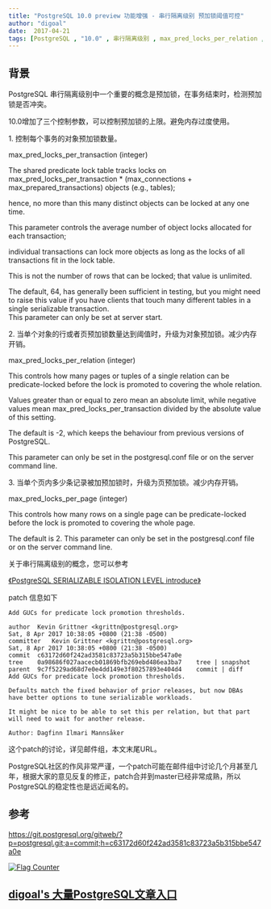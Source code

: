 ```yaml
---
title: "PostgreSQL 10.0 preview 功能增强 - 串行隔离级别 预加锁阈值可控"
author: "digoal"
date:  2017-04-21
tags: [PostgreSQL , "10.0" , 串行隔离级别 , max_pred_locks_per_relation , 预加锁]
---
```

                                                                                                                     
## 背景              
PostgreSQL 串行隔离级别中一个重要的概念是预加锁，在事务结束时，检测预加锁是否冲突。  
  
10.0增加了三个控制参数，可以控制预加锁的上限。避免内存过度使用。  
  
1\. 控制每个事务的对象预加锁数量。  
  
max_pred_locks_per_transaction (integer)  
  
The shared predicate lock table tracks locks on max_pred_locks_per_transaction * (max_connections + max_prepared_transactions) objects (e.g., tables);   
  
hence, no more than this many distinct objects can be locked at any one time.   
  
This parameter controls the average number of object locks allocated for each transaction;   
  
individual transactions can lock more objects as long as the locks of all transactions fit in the lock table.   
  
This is not the number of rows that can be locked; that value is unlimited.   
  
The default, 64, has generally been sufficient in testing, but you might need to raise this value if you have clients that touch many different tables in a single serializable transaction.   
This parameter can only be set at server start.  
  
2\. 当单个对象的行或者页预加锁数量达到阈值时，升级为对象预加锁。减少内存开销。  
  
max_pred_locks_per_relation (integer)  
  
This controls how many pages or tuples of a single relation can be predicate-locked before the lock is promoted to covering the whole relation.   
  
Values greater than or equal to zero mean an absolute limit, while negative values mean max_pred_locks_per_transaction divided by the absolute value of this setting.   
  
The default is -2, which keeps the behaviour from previous versions of PostgreSQL.   
  
This parameter can only be set in the postgresql.conf file or on the server command line.  
  
3\. 当单个页内多少条记录被加预加锁时，升级为页预加锁。减少内存开销。  
  
max_pred_locks_per_page (integer)  
  
This controls how many rows on a single page can be predicate-locked before the lock is promoted to covering the whole page.   
  
The default is 2. This parameter can only be set in the postgresql.conf file or on the server command line.  
  
关于串行隔离级别的概念，您可以参考  
  
[《PostgreSQL SERIALIZABLE ISOLATION LEVEL introduce》](../201312/20131217_01.md)    
  
patch 信息如下  
  
```  
Add GUCs for predicate lock promotion thresholds.  
  
author	Kevin Grittner <kgrittn@postgresql.org>	  
Sat, 8 Apr 2017 10:38:05 +0800 (21:38 -0500)  
committer	Kevin Grittner <kgrittn@postgresql.org>	  
Sat, 8 Apr 2017 10:38:05 +0800 (21:38 -0500)  
commit	c63172d60f242ad3581c83723a5b315bbe547a0e  
tree	0a98686f027aacecb01869bfb269ebd486ea3ba7	tree | snapshot  
parent	9c7f5229ad68d7e0e4dd149e3f80257893e404d4	commit | diff  
Add GUCs for predicate lock promotion thresholds.  
  
Defaults match the fixed behavior of prior releases, but now DBAs  
have better options to tune serializable workloads.  
  
It might be nice to be able to set this per relation, but that part  
will need to wait for another release.  
  
Author: Dagfinn Ilmari Mannsåker  
```  
        
这个patch的讨论，详见邮件组，本文末尾URL。                              
                               
PostgreSQL社区的作风非常严谨，一个patch可能在邮件组中讨论几个月甚至几年，根据大家的意见反复的修正，patch合并到master已经非常成熟，所以PostgreSQL的稳定性也是远近闻名的。                                       
                               
## 参考                                        
https://git.postgresql.org/gitweb/?p=postgresql.git;a=commit;h=c63172d60f242ad3581c83723a5b315bbe547a0e  
  
<a rel="nofollow" href="http://info.flagcounter.com/h9V1"  ><img src="http://s03.flagcounter.com/count/h9V1/bg_FFFFFF/txt_000000/border_CCCCCC/columns_2/maxflags_12/viewers_0/labels_0/pageviews_0/flags_0/"  alt="Flag Counter"  border="0"  ></a>  
  
  
  
  
  
  
## [digoal's 大量PostgreSQL文章入口](https://github.com/digoal/blog/blob/master/README.md "22709685feb7cab07d30f30387f0a9ae")
  
